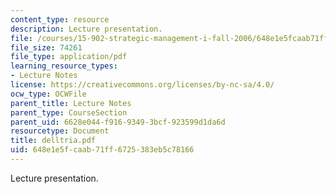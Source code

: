 ```yaml
---
content_type: resource
description: Lecture presentation.
file: /courses/15-902-strategic-management-i-fall-2006/648e1e5fcaab71ff6725383eb5c78166_delltria.pdf
file_size: 74261
file_type: application/pdf
learning_resource_types:
- Lecture Notes
license: https://creativecommons.org/licenses/by-nc-sa/4.0/
ocw_type: OCWFile
parent_title: Lecture Notes
parent_type: CourseSection
parent_uid: 6628e044-f916-9349-3bcf-923599d1da6d
resourcetype: Document
title: delltria.pdf
uid: 648e1e5f-caab-71ff-6725-383eb5c78166
---
```

Lecture presentation.